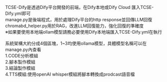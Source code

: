 TCSE-Dify是透過Dify平台開發的前端，在Dify本地或Dify Cloud 匯入TCSE-Dify.yml即可<br>
manage.py是後端程式，用於處理Dify平台的http response並回傳LLM回復<br>
chromabd_helper.py用於RAG，改進LLM回復能力，強化回復的準確度<br>
※如果要使用本地端ollam模型請務必要使用Dify本地端匯入TCSE-Dify.yml在執行<br>
<br>
系統架構大約分成4個區塊，1~3均使用ollama模型，具體模型名稱可以在manage.py內查看<br>
1.CODE分析模組<br>
2.腳本製作模組<br>
3.結論製作模組<br>
4.TTS模組:使用openAI whisper模組將腳本轉換成prodcast語音檔<br>

